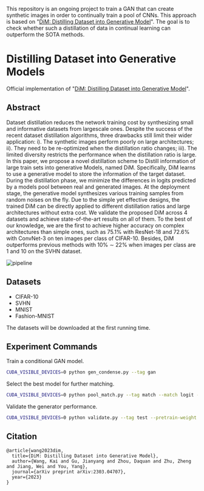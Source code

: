 This repository is an ongoing project to train a GAN that can create synthetic images in order to continually train a pool of CNNs. This approach is based on "[DiM: Distilling Dataset into Generative Model](https://arxiv.org/abs/2303.04707)". The goal is to check whether such a distillation of data in continual learning can outperform the SOTA methods.  


# Distilling Dataset into Generative Models

Official implementation of "[DiM: Distilling Dataset into Generative Model](https://arxiv.org/abs/2303.04707)". 

## Abstract

Dataset distillation reduces the network training cost by synthesizing small and informative datasets from largescale ones. Despite the success of the recent dataset distillation algorithms, three drawbacks still limit their wider application: i). The synthetic images perform poorly on large architectures; ii). They need to be re-optimized when the distillation ratio changes; iii). The limited diversity restricts the performance when the distillation ratio is large. In this paper, we propose a novel distillation scheme to Distill information of large train sets into generative Models, named DiM. Specifically, DiM learns to use a generative model to store the information of the target dataset. During the distillation phase, we minimize the differences in logits predicted by a models pool between real and generated images. At the deployment stage, the generative model synthesizes various training samples from random noises on the fly. Due to the simple yet effective designs, the trained DiM can be directly applied to different distillation ratios and large architectures without extra cost. We validate the proposed DiM across 4 datasets and achieve state-of-the-art results on all of them. To the best of our knowledge, we are the first to achieve higher accuracy on complex architectures than simple ones, such as 75.1% with ResNet-18 and 72.6% with ConvNet-3 on ten images per class of CIFAR-10. Besides, DiM outperforms previous methods with 10% ∼ 22% when images per class are 1 and 10 on the SVHN dataset.

![pipeline](figs/pipeline.png)

## Datasets

* CIFAR-10
* SVHN
* MNIST
* Fashion-MNIST

The datasets will be downloaded at the first running time. 

## Experiment Commands

Train a conditional GAN model.

```bash
CUDA_VISIBLE_DEVICES=0 python gen_condense.py --tag gan
```

Select the best model for further matching.

```bash
CUDA_VISIBLE_DEVICES=0 python pool_match.py --tag match --match logit --match-aug --weight [BEST_MODEL]
```

Validate the generator performance.

```bash
CUDA_VISIBLE_DEVICES=0 python validate.py --tag test --pretrain-weight [BEST_MODEL]
```

## Citation

```
@article{wang2023dim,
  title={DiM: Distilling Dataset into Generative Model},
  author={Wang, Kai and Gu, Jianyang and Zhou, Daquan and Zhu, Zheng and Jiang, Wei and You, Yang},
  journal={arXiv preprint arXiv:2303.04707},
  year={2023}
}
```
